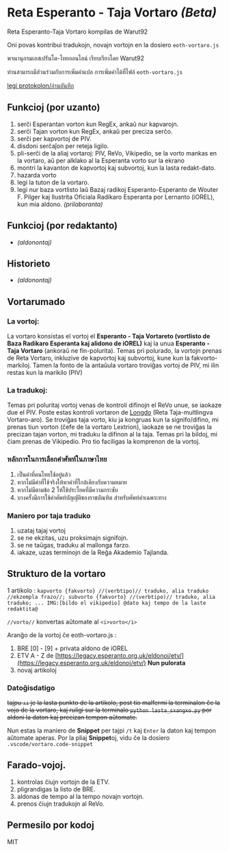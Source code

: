 # Reta Esperanto - Taja Vortaro ***(Beta)***

Reta Esperanto-Taja Vortaro kompilas de Warut92

Oni povas kontribui tradukojn, novajn vortojn en la dosiero `eoth-vortaro.js`

พจนานุกรมเอสเปรันโต-ไทยออนไลน์ เรียบเรียงโดย Warut92

ท่านสามารถมีส่วนร่วมกับการเพิ่มคำแปล การเพิ่มคำได้ที่ไฟล์ `eoth-vortaro.js`

[legi protokolon/อ่านบันทึก](./notoj/log.txt)

## Funkcioj (por uzanto)
1. serĉi Esperantan vorton kun RegEx, ankaŭ nur kapvarojn.
2. serĉi Tajan vorton kun RegEx, ankaŭ per preciza serĉo.
3. serĉi per kapvortoj de PIV.
4. disdoni serĉaĵon per reteja ligilo.
5. pli-serĉi de la aliaj vortaroj: PIV, ReVo, Vikipedio, se la vorto mankas en la vortaro, aŭ per alklako al la Esperanta vorto sur la ekrano
6. montri la kavanton de kapvortoj kaj subvortoj, kun la lasta redakt-dato.
7. hazarda vorto
8. legi la tuton de la vortaro.
9. legi nur baza vortlisto laŭ  Bazaj radikoj Esperanto-Esperanto de Wouter F. Pilger kaj Ilustrita Oficiala Radikaro Esperanta por Lernanto (iOREL), kun mia aldono. _(prilaboranta)_

## Funkcioj (por redaktanto)
- _(aldonontaj)_

## Historieto
- _(aldonontaj)_

## Vortarumado

### La vortoj: 
La vortaro konsistas el vortoj el **Esperanto - Taja Vortareto (vortlisto de Baza Radikaro Esperanta kaj alidono de iOREL)** kaj la unua **Esperanto - Taja Vortaro** (ankoraŭ ne fin-polurita).
Temas pri polurado, la vortojn prenas de Reta Vortaro, inkluzive de kapvortoj kaj subvortoj, kune kun la fakvorto-markiloj. Tamen la fonto de la antaŭula vortaro troviĝas vortoj de PIV, mi ilin restas kun la marikilo (PIV)

### La tradukoj:

Temas pri poluritaj vortoj venas de kontroli difinojn el ReVo unue, se iaokaze due el PIV. Poste estas kontroli vortaron de [Longdo](https://dict.longdo.com/) (Reta Taja-multlingva Vortaro-aro). Se troviĝas taja vorto, kiu ja kongruas kun la signifo/difino, mi prenas tiun vorton (ĉefe de la vortaro Lextrion), iaokaze se ne troviĝas la precizan tajan vorton, mi traduku la difinon al la taja. Temas pri la bildoj, mi ĉiam prenas de Vikipedio. Pro tio faciligas la komprenon de la vortoj.

### หลักการในการเลือกคำศัพท์ในภาษาไทย
1. เป็นคำที่คนไทยใช้อยู่แล้ว
2. หากไม่มีคำที่ใช้จริงให้หาคำที่ใกล้เคียงกับความหมาย
3. หากไม่มีตามข้อ 2 ให้ใช้ประโยคที่มีความกระชับ
4. บางครั้งมีการใช้คำศัพท์บัญญัติของราชบัณฑิต สำหรับศัพท์คำเฉพาะทาง

### Maniero por taja traduko
1. uzataj tajaj vortoj
2. se ne ekzitas, uzu proksimajn signifojn.
3. se ne taŭgas, traduku al mallonga farzo.
4. iakaze, uzas terminojn de la Reĝa Akademio Tajlanda.

## Strukturo de la vortaro

1 artikolo :
`kapvorto {fakvorto} //(verbtipo)// traduko, alia traduko //ekzempla frazo//; subvorto {fakvorto} //(verbtipo)// traduko, alia traduko; ... IMG:[bildo el vikipedio] @dato kaj tempo de la laste redaktita@`

`//vorto//` konvertas aŭtomate al `<i>vorto</i>`

Aranĝo de la vortoj ĉe eoth-vortaro.js :

1. BRE [0] - [9] + privata aldono de iOREL
2. ETV A - Z de [https://legacy.esperanto.org.uk/eldonoj/etv/](https://legacy.esperanto.org.uk/eldonoj/etv/) **Nun pulorata**
3. novaj artikoloj

### Datoĝisdatigo

~~tajpu `++` je la lasta punkto de la artikolo, post tio malfermi la terminalon ĉe la vojo de la vortaro, kaj ruligi sur la terminalo `python lasta_sxangxo.py` por aldoni la daton kaj precizan tempon aŭtomate.~~

Nun estas la maniero de **Snippet** per tajpi `/t` kaj `Enter` la daton kaj tempon aŭtomate aperas. Por la pliaj **Snippet**oj, vidu ĉe la dosiero `.vscode/vortaro.code-snippet`

## Farado-vojoj.
1. kontrolas ĉiujn vortojn de la ETV.
2. pligrandigas la listo de BRE.
3. aldonas de tempo al la tempo novajn vortojn.
4. prenos ĉiujn tradukojn al ReVo.

## Permesilo por kodoj
MIT
